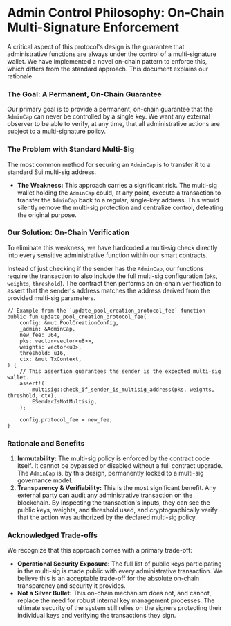 # Admin Control Philosophy: On-Chain Multi-Signature Enforcement

A critical aspect of this protocol's design is the guarantee that administrative functions are always under the control of a multi-signature wallet. We have implemented a novel on-chain pattern to enforce this, which differs from the standard approach. This document explains our rationale.

### The Goal: A Permanent, On-Chain Guarantee

Our primary goal is to provide a permanent, on-chain guarantee that the `AdminCap` can never be controlled by a single key. We want any external observer to be able to verify, at any time, that all administrative actions are subject to a multi-signature policy.

### The Problem with Standard Multi-Sig

The most common method for securing an `AdminCap` is to transfer it to a standard Sui multi-sig address.

- **The Weakness:** This approach carries a significant risk. The multi-sig wallet holding the `AdminCap` could, at any point, execute a transaction to transfer the `AdminCap` back to a regular, single-key address. This would silently remove the multi-sig protection and centralize control, defeating the original purpose.

### Our Solution: On-Chain Verification

To eliminate this weakness, we have hardcoded a multi-sig check directly into every sensitive administrative function within our smart contracts.

Instead of just checking if the sender has the `AdminCap`, our functions require the transaction to also include the full multi-sig configuration (`pks`, `weights`, `threshold`). The contract then performs an on-chain verification to assert that the sender's address matches the address derived from the provided multi-sig parameters.

```move
// Example from the `update_pool_creation_protocol_fee` function
public fun update_pool_creation_protocol_fee(
    config: &mut PoolCreationConfig,
    _admin: &AdminCap,
    new_fee: u64,
    pks: vector<vector<u8>>,
    weights: vector<u8>,
    threshold: u16,
    ctx: &mut TxContext,
) {
    // This assertion guarantees the sender is the expected multi-sig wallet.
    assert!(
        multisig::check_if_sender_is_multisig_address(pks, weights, threshold, ctx),
        ESenderIsNotMultisig,
    );

    config.protocol_fee = new_fee;
}
```

### Rationale and Benefits

1.  **Immutability:** The multi-sig policy is enforced by the contract code itself. It cannot be bypassed or disabled without a full contract upgrade. The `AdminCap` is, by this design, permanently locked to a multi-sig governance model.
2.  **Transparency & Verifiability:** This is the most significant benefit. Any external party can audit any administrative transaction on the blockchain. By inspecting the transaction's inputs, they can see the public keys, weights, and threshold used, and cryptographically verify that the action was authorized by the declared multi-sig policy.

### Acknowledged Trade-offs

We recognize that this approach comes with a primary trade-off:

-   **Operational Security Exposure:** The full list of public keys participating in the multi-sig is made public with every administrative transaction. We believe this is an acceptable trade-off for the absolute on-chain transparency and security it provides.
-   **Not a Silver Bullet:** This on-chain mechanism does not, and cannot, replace the need for robust internal key management processes. The ultimate security of the system still relies on the signers protecting their individual keys and verifying the transactions they sign.
